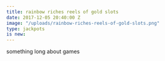 ```yaml
---
title: rainbow riches reels of gold slots
date: 2017-12-05 20:40:00 Z
image: "/uploads/rainbow-riches-reels-of-gold-slots.png"
type: jackpots
is new: 
---
```


something long about games